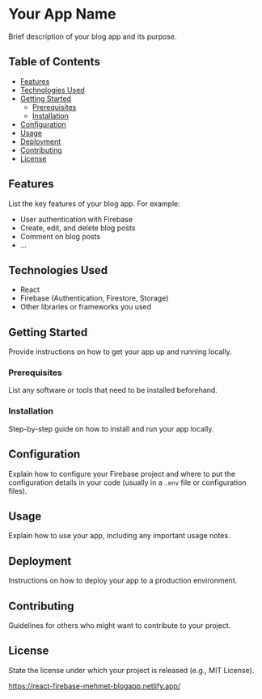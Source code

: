 # Your App Name

Brief description of your blog app and its purpose.

## Table of Contents
- [Features](#features)
- [Technologies Used](#technologies-used)
- [Getting Started](#getting-started)
  - [Prerequisites](#prerequisites)
  - [Installation](#installation)
- [Configuration](#configuration)
- [Usage](#usage)
- [Deployment](#deployment)
- [Contributing](#contributing)
- [License](#license)

## Features
List the key features of your blog app. For example:
- User authentication with Firebase
- Create, edit, and delete blog posts
- Comment on blog posts
- ...

## Technologies Used
- React
- Firebase (Authentication, Firestore, Storage)
- Other libraries or frameworks you used

## Getting Started
Provide instructions on how to get your app up and running locally.

### Prerequisites
List any software or tools that need to be installed beforehand.

### Installation
Step-by-step guide on how to install and run your app locally.

## Configuration
Explain how to configure your Firebase project and where to put the configuration details in your code (usually in a `.env` file or configuration files).

## Usage
Explain how to use your app, including any important usage notes.

## Deployment
Instructions on how to deploy your app to a production environment.

## Contributing
Guidelines for others who might want to contribute to your project.

## License
State the license under which your project is released (e.g., MIT License).

https://react-firebase-mehmet-blogapp.netlify.app/

